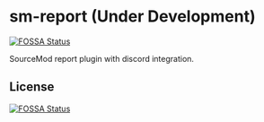 # sm-report (Under Development)
[![FOSSA Status](https://app.fossa.com/api/projects/git%2Bgithub.com%2Fr4g3baby%2Fsm-report.svg?type=shield)](https://app.fossa.com/projects/git%2Bgithub.com%2Fr4g3baby%2Fsm-report?ref=badge_shield)


SourceMod report plugin with discord integration.


## License
[![FOSSA Status](https://app.fossa.com/api/projects/git%2Bgithub.com%2Fr4g3baby%2Fsm-report.svg?type=large)](https://app.fossa.com/projects/git%2Bgithub.com%2Fr4g3baby%2Fsm-report?ref=badge_large)